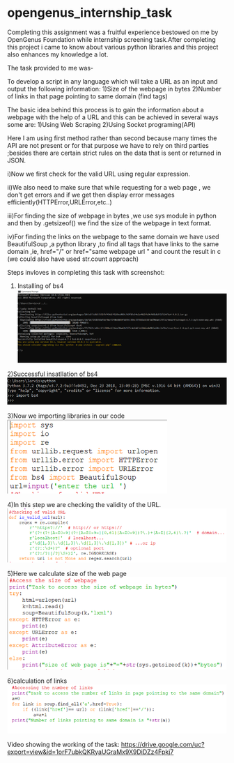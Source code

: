 # opengenus_internship_task
Completing this assignment was a fruitful experience bestowed on me by OpenGenus Foundation while internship screening task.After completing this project i came to know about various python libraries and this project also enhances my knowledge a lot.

The task provided to me was-

To develop a script in any language which will take a URL as an input and output the following information:
1)Size of the webpage in bytes
2)Number of links in that page pointing to same domain (find <a> tags)
  
The basic idea behind this process is to gain the information about a webpage with the help of a URL and this can be achieved in several ways some are:
1)Using Web Scraping
2)Using Socket programing(API)

Here I am using first method rather than second because many times the API are not present or for that purpose we have to rely on third parties ;besides there are certain strict rules on the data that is sent or returned in JSON.

i)Now we first check for the valid URL using regular expression.

ii)We also need to make sure that while requesting for a web page , we don't get errors and if we get then display error messages efficiently(HTTPError,URLError,etc..)

iii)For finding the size of webpage in bytes ,we use sys module in python and then by .getsizeof() we find the size of the webpage in text format.

iv)For finding the links on the webpage to the same domain we have used BeautifulSoup ,a python library ,to find all <a> tags that have links to the same domain ,ie, href="/" or href="same webpage url " and count the result in c (we could also have used str.count approach)
 
 Steps invloves in completing this task with screenshot:
 
 1) Installing of bs4
 ![](pipscreen.PNG)
 
 2)Successful insatllation of bs4
 ![](pip2.PNG)
 
 3)Now we importing libraries in our code
 ![](lib.PNG)
 
 4)In this step we are checking the validity of the URL.
  ![](valid.PNG)
  
  5)Here we calculate size of the web page
   ![](bytes.PNG)
   
  6)calculation of links
   ![](link.PNG)
   
 Video showing the working of the task:
 https://drive.google.com/uc?export=view&id=1orF7ubkQKRyaUGraMx9X9DiDZz4Fpkj7
 
